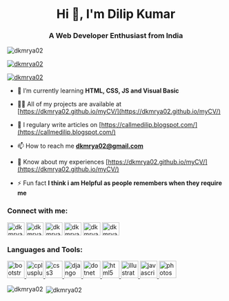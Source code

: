 <h1 align="center">Hi 👋, I'm Dilip Kumar</h1>
<h3 align="center">A Web Developer Enthusiast from India</h3>

<p align="left"> <img src="https://komarev.com/ghpvc/?username=dkmrya02&label=Profile%20views&color=0e75b6&style=flat" alt="dkmrya02" /> </p>

<p align="left"> <a href="https://github.com/ryo-ma/github-profile-trophy"><img src="https://github-profile-trophy.vercel.app/?username=dkmrya02" alt="dkmrya02" /></a> </p>

<p align="left"> <a href="https://twitter.com/dkmrya02" target="blank"><img src="https://img.shields.io/twitter/follow/dkmrya02?logo=twitter&style=for-the-badge" alt="dkmrya02" /></a> </p>

- 🌱 I’m currently learning **HTML, CSS, JS and Visual Basic**

- 👨‍💻 All of my projects are available at [https://dkmrya02.github.io/myCV/](https://dkmrya02.github.io/myCV/)

- 📝 I regulary write articles on [https://callmedilip.blogspot.com/](https://callmedilip.blogspot.com/)

- 📫 How to reach me **dkmrya02@gmail.com**

- 📄 Know about my experiences [https://dkmrya02.github.io/myCV/](https://dkmrya02.github.io/myCV/)

- ⚡ Fun fact **I think i am Helpful as people remembers when they require me**

<h3 align="left">Connect with me:</h3>
<p align="left">
<a href="https://twitter.com/dkmrya02" target="blank"><img align="center" src="https://cdn.jsdelivr.net/npm/simple-icons@3.0.1/icons/twitter.svg" alt="dkmrya02" height="30" width="40" /></a>
<a href="https://linkedin.com/in/dkmrya" target="blank"><img align="center" src="https://cdn.jsdelivr.net/npm/simple-icons@3.0.1/icons/linkedin.svg" alt="dkmrya" height="30" width="40" /></a>
<a href="https://fb.com/dkmrya02" target="blank"><img align="center" src="https://cdn.jsdelivr.net/npm/simple-icons@3.0.1/icons/facebook.svg" alt="dkmrya02" height="30" width="40" /></a>
<a href="https://instagram.com/dkmrya02" target="blank"><img align="center" src="https://cdn.jsdelivr.net/npm/simple-icons@3.0.1/icons/instagram.svg" alt="dkmrya02" height="30" width="40" /></a>
<a href="https://dribbble.com/dkmrya02" target="blank"><img align="center" src="https://cdn.jsdelivr.net/npm/simple-icons@3.0.1/icons/dribbble.svg" alt="dkmrya02" height="30" width="40" /></a>
<a href="https://www.behance.net/dkmrya02" target="blank"><img align="center" src="https://cdn.jsdelivr.net/npm/simple-icons@3.0.1/icons/behance.svg" alt="dkmrya02" height="30" width="40" /></a>
</p>

<h3 align="left">Languages and Tools:</h3>
<p align="left"> <a href="https://getbootstrap.com" target="_blank"> <img src="https://devicons.github.io/devicon/devicon.git/icons/bootstrap/bootstrap-plain.svg" alt="bootstrap" width="40" height="40"/> </a> <a href="https://www.w3schools.com/cpp/" target="_blank"> <img src="https://devicons.github.io/devicon/devicon.git/icons/cplusplus/cplusplus-original.svg" alt="cplusplus" width="40" height="40"/> </a> <a href="https://www.w3schools.com/css/" target="_blank"> <img src="https://devicons.github.io/devicon/devicon.git/icons/css3/css3-original-wordmark.svg" alt="css3" width="40" height="40"/> </a> <a href="https://www.djangoproject.com/" target="_blank"> <img src="https://devicons.github.io/devicon/devicon.git/icons/django/django-original.svg" alt="django" width="40" height="40"/> </a> <a href="https://dotnet.microsoft.com/" target="_blank"> <img src="https://devicons.github.io/devicon/devicon.git/icons/dot-net/dot-net-original-wordmark.svg" alt="dotnet" width="40" height="40"/> </a> <a href="https://www.w3.org/html/" target="_blank"> <img src="https://devicons.github.io/devicon/devicon.git/icons/html5/html5-original-wordmark.svg" alt="html5" width="40" height="40"/> </a> <a href="https://www.adobe.com/in/products/illustrator.html" target="_blank"> <img src="https://www.vectorlogo.zone/logos/adobe_illustrator/adobe_illustrator-icon.svg" alt="illustrator" width="40" height="40"/> </a> <a href="https://developer.mozilla.org/en-US/docs/Web/JavaScript" target="_blank"> <img src="https://devicons.github.io/devicon/devicon.git/icons/javascript/javascript-original.svg" alt="javascript" width="40" height="40"/> </a> <a href="https://www.photoshop.com/en" target="_blank"> <img src="https://devicons.github.io/devicon/devicon.git/icons/photoshop/photoshop-plain.svg" alt="photoshop" width="40" height="40"/> </a> </p>

<p><img align="left" src="https://github-readme-stats.vercel.app/api/top-langs?username=dkmrya02&show_icons=true&locale=en&layout=compact" alt="dkmrya02" /></p>

<p>&nbsp;<img align="center" src="https://github-readme-stats.vercel.app/api?username=dkmrya02&show_icons=true&locale=en" alt="dkmrya02" /></p>
